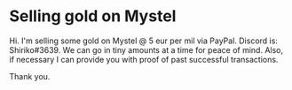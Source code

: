 # Selling gold on Mystel

Hi. I'm selling some gold on Mystel @ 5 eur per mil via PayPal. Discord is: Shiriko#3639. We can go in tiny amounts at a time for peace of mind. Also, if necessary I can provide you with proof of past successful transactions.

Thank you.
